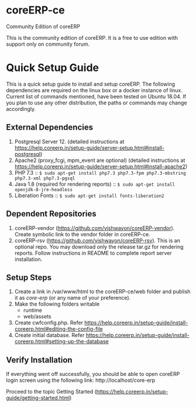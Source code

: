 # coreERP-ce
Community Edition of coreERP

This is the community edition of coreERP. It is a free to use edition with support only on community forum.

Quick Setup Guide
=================

This is a quick setup guide to install and setup coreERP. The following dependencies are required on the linux box or a docker instance of linux. 
Current list of commands mentioned, have been tested on Ubuntu 18.04. If you plan to use any other distribution, the paths or commands may change accordingly.

External Dependencies
---------------------
1. Postgresql Server 12. (detailed instructions at https://help.coreerp.in/setup-guide/server-setup.html#install-postgresql)
2. Apache2 (proxy_fcgi, mpm_event are optional) (detailed instructions at https://help.coreerp.in/setup-guide/server-setup.html#install-apache2)
3. PHP 7.3 ::
    ```$ sudo apt-get install php7.3 php7.3-fpm php7.3-mbstring php7.3-xml php7.3-pgsql```
4. Java 1.8 (required for rendering reports) ::
    ```$ sudo apt-get install openjdk-8-jre-headless```
5. Liberation Fonts ::
    ```$ sudo apt-get install fonts-liberation2```

Dependent Repositories
----------------------
1. coreERP-vendor (https://github.com/vishwayon/coreERP-vendor). Create symbolic link to the vendor folder in coreERP-ce.
2. coreERP-rsv (https://github.com/vishwayon/coreERP-rsv). This is an optional repo. You may download only the release tar.gz for rendering reports. 
Follow instructions in README to complete report server installation.

Setup Steps
-----------
1. Create a link in /var/www/html to the coreERP-ce/web folder and publish it as *core-erp* (or any name of your preference).
2. Make the following folders writable
    - runtime
    - web/assets
3. Create cwfconfig.php. Refer https://help.coreerp.in/setup-guide/install-coreerp.html#editing-the-config-file
4. Create initial database. Refer https://help.coreerp.in/setup-guide/install-coreerp.html#setting-up-the-database

Verify Installation
-------------------

If everything went off successfully, you should be able to open coreERP login screen using the following link:
    http://localhost/core-erp

Proceed to the topic Getting Started (https://help.coreerp.in/setup-guide/getting-started.html)